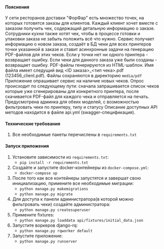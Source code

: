 #### Пояснения 
У сети ресторанов доставки "ФорФар" есть множество точек, на которых готовятся заказы для клиентов. 
Каждый клиент хочет вместе с заказом получить чек, содержащий детальную информацию о заказе. 
Сотрудники кухни также хотят чек, чтобы в процессе готовки и упаковки заказа не забыть положить всё что нужно.
Сервис получает информацию о новом заказа, создаёт в БД чеки для всех принтеров точки указанной в заказе и ставит асинхронные задачи на генерацию PDF-файлов для этих чеков. Если у точки нет ни одного принтера - возвращает ошибку. 
Если чеки для данного заказа уже были созданы - возвращает ошибку.
PDF-файлы генерируются  из HTML-шаблон. Имя файла имеет следущий вид <ID заказа>_<тип чека>.pdf (123456_client.pdf). 
Файлы сохраняются в директорию ```media/pdf```
Приложение опрашивает сервис на наличие новых чеков. Опрос происходит по следующему пути: сначала запрашивается список чеков которые уже сгенерированы для конкретного принтера, после скачивается PDF-файл для каждого чека и отправляется на печать.
Предусмотрена админка для обеих моделей, с возможностью фильтровать чеки по принтеру, типу и статусу
Описание доступных API методов находится в файле api.yml (swagger-спецификация). 

#### Технические требования
1) Все необходимые пакеты перечислены в ```requirements.txt```

#### Запуск приложения
1) Установите зависимости из ```requirements.txt```:
    - ```pip install -r requirements.txt```
2) Создайте и запустите docker-контейнеры из ```docker-compose.yml```:
    - ```docker-compose up```
3) После того как все контейнеры запустятся и завершат свою инициализацию, примените все необходимые миграции:
    - ```python manage.py makemigrations```
    - ```python manage.py migrate```
4) Для доступа к панели администратора(в которой можно фильтровать чеки) создайте администратора:
    - ```python manage.py createsuperuser```
5) Примените fixtures:
   - ```python manage.py loaddata api/fixtures/initial_data.json```     
6) Запустите воркеров django-rq:
    - ```python manage.py rqworker default```
7) Запустите приложение:
    - ```python manage.py runserver```
